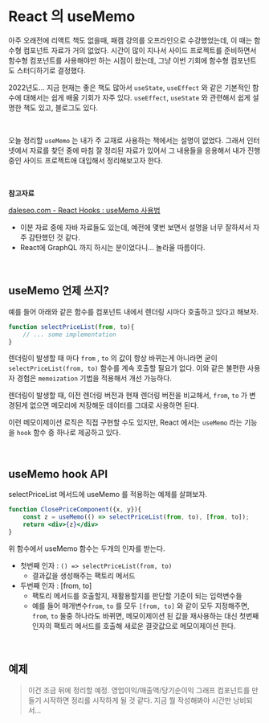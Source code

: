 # React 의 useMemo

아주 오래전에 리액트 책도 없을때, 패캠 강의를 오프라인으로 수강했었는데, 이 때는 함수형 컴포넌트 자료가 거의 없었다. 시간이 많이 지나서 사이드 프로젝트를 준비하면서 함수형 컴포넌트를 사용해야만 하는 시점이 왔는데, 그냥 이번 기회에 함수형 컴포넌트도 스터디하기로 결정했다. <br>

2022년도... 지금 현재는 좋은 책도 많아서 `useState`, `useEffect` 와 같은 기본적인 함수에 대해서는 쉽게 배울 기회가 자주 있다. `useEffect`, `useState` 와 관련해서 쉽게 설명한 책도 있고, 블로그도 있다.<br>

<br>

오늘 정리할 `useMemo` 는 내가 주 교재로 사용하는 책에서는 설명이 없었다. 그래서 인터넷에서 자료를 찾던 중에 마침 잘 정리된 자료가 있어서 그 내용들을 응용해서 내가 진행중인 사이드 프로젝트애 대입해서 정리해보고자 한다.<br>

<br>

**참고자료**<br>

[daleseo.com - React Hooks : useMemo 사용법](https://www.daleseo.com/?tag=Java8)<br>

- 이분 자료 중에 자바 자료들도 있는데, 예전에 몇번 보면서 설명을 너무 잘하셔서 자주 감탄했던 것 같다.
- React에 GraphQL 까지 하시는 분이었다니... 놀라울 따름이다.

<br>

## useMemo 언제 쓰지?

예를 들어 아래와 같은 함수를 컴포넌트 내에서 렌더링 시마다 호출하고 있다고 해보자.

```javascript
function selectPriceList(from, to){
    // ... some implementation
}
```

렌더링이 발생할 때 마다 `from` , `to` 의 값이 항상 바뀌는게 아니라면 굳이 `selectPriceList(from, to)` 함수를 계속 호출할 필요가 없다. 이와 같은 불편한 사용자 경험은 `memoization` 기법을 적용해서 개선 가능하다.<br>

렌더링이 발생할 때, 이전 렌더링 버전과 현재 렌더링 버전을 비교해서, `from`, `to` 가 변경된게 없으면 메모리에 저장해둔 데이터를 그대로 사용하면 된다.<br>

이런 메모이제이션 로직은 직접 구현할 수도 있지만, React 에서는 `useMemo` 라는 기능을 `hook` 함수 중 하나로 제공하고 있다.<br>

<br>

## useMemo hook API 

selectPriceList 메서드에 useMemo 를 적용하는 예제를 살펴보자. 

```jsx
function ClosePriceComponent({x, y}){
    const z = useMemo(() => selectPriceList(from, to), [from, to]);
    return <div>{z}</div>
}
```

위 함수에서 useMemo 함수는 두개의 인자를 받는다.

- 첫번째 인자 : `() => selectPriceList(from, to)` 
  - 결과값을 생성해주는 팩토리 메서드
- 두번째 인자 : [from, to]
  - 팩토리 메서드를 호출할지, 재활용할지를 판단할 기준이 되는 입력변수들
  - 예를 들어 매개변수`from`, `to`  를 모두 `[from, to]` 와 같이 모두 지정해주면, `from`, `to` 둘중 하나라도 바뀌면, 메모이제이션 된 값을 재사용하는 대신 첫번째 인자의 팩토리 메서드를 호출해 새로운 결괏값으로 메모이제이션 한다.<br>

<br>

## 예제

> 이건 조금 뒤에 정리할 예정. 영업이익/매출액/당기순이익 그래프 컴포넌트를 만들기 시작하면 정리를 시작하게 될 것 같다. 지금 뭘 작성해봐야 시간만 낭비되서... 